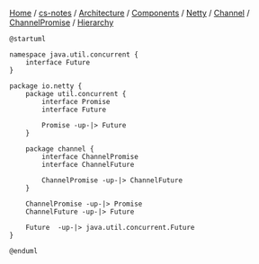 [Home](https://mengxianbin.github.io) /
[cs-notes](https://mengxianbin.github.io/cs-notes/site) /
[Architecture](https://mengxianbin.github.io/cs-notes/site/Architecture) /
[Components](https://mengxianbin.github.io/cs-notes/site/Architecture/Components) /
[Netty](https://mengxianbin.github.io/cs-notes/site/Architecture/Components/Netty) /
[Channel](https://mengxianbin.github.io/cs-notes/site/Architecture/Components/Netty/Channel) /
[ChannelPromise](https://mengxianbin.github.io/cs-notes/site/Architecture/Components/Netty/Channel/ChannelPromise) /
[Hierarchy](https://mengxianbin.github.io/cs-notes/site/Architecture/Components/Netty/Channel/ChannelPromise/Hierarchy)

```plantuml
@startuml

namespace java.util.concurrent {
    interface Future
}

package io.netty {
    package util.concurrent {
        interface Promise
        interface Future

        Promise -up-|> Future
    }

    package channel {
        interface ChannelPromise
        interface ChannelFuture

        ChannelPromise -up-|> ChannelFuture
    }

    ChannelPromise -up-|> Promise
    ChannelFuture -up-|> Future

    Future  -up-|> java.util.concurrent.Future
}

@enduml
```
